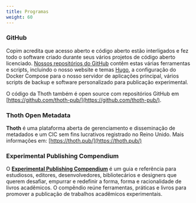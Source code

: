 ```yaml
---
title: Programas
weight: 60
---
```


### GitHub

Copim acredita que acesso aberto e código aberto estão interligados e fez todo o software criado durante seus vários projetos de código aberto licenciado. [Nossos repositórios do GitHub](https://github.com/COPIM) contêm estas várias ferramentas e scripts, incluindo o nosso website e temas [Hugo](https://gohugo.io/), a configuração do Docker Compose para o nosso servidor de aplicações principal, vários scripts de backup e software personalizado para publicação experimental.

O código da Thoth também é open source com repositórios GitHub em [https://github.com/thoth-pub/](https://github.com/thoth-pub/).

### Thoth Open Metadata

**Thoth** é uma plataforma aberta de gerenciamento e disseminação de metadados e um CIC sem fins lucrativos registrado no Reino Unido. Mais informações em: [https://thoth.pub/](https://thoth.pub/)

### Experimental Publishing Compendium

O **[Experimental Publishing Compendium](https://compendium.copim.ac.uk/)** é um guia e referência para estudiosos, editores, desenvolvedores, bibliotecários e designers que querem desafiar, empurrar e redefinir a forma, forma e racionalidade de livros acadêmicos. O compêndio reúne ferramentas, práticas e livros para promover a publicação de trabalhos acadêmicos experimentais.